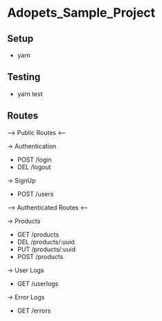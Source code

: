 # Adopets_Sample_Project

## Setup
* yarn 

## Testing
* yarn test

## Routes

--> Public Routes <--

-> Authentication
* POST /login
* DEL  /logout

-> SignUp
* POST /users

--> Authenticated Routes <--

-> Products
* GET  /products
* DEL  /products/:uuid
* PUT  /products/:uuid
* POST /products

-> User Logs
* GET /userlogs

-> Error Logs
* GET /errors
